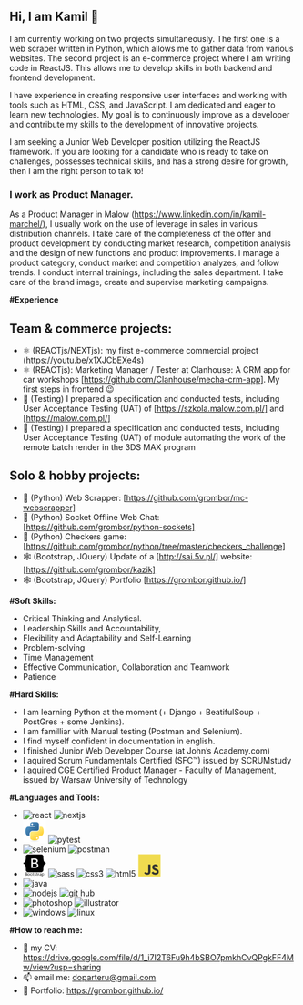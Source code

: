 ## Hi, I am Kamil 🤗

I am currently working on two projects simultaneously. The first one is a web scraper written in Python, which allows me to gather data from various websites. The second project is an e-commerce project where I am writing code in ReactJS. This allows me to develop skills in both backend and frontend development.

I have experience in creating responsive user interfaces and working with tools such as HTML, CSS, and JavaScript. I am dedicated and eager to learn new technologies. My goal is to continuously improve as a developer and contribute my skills to the development of innovative projects.

I am seeking a Junior Web Developer position utilizing the ReactJS framework. If you are looking for a candidate who is ready to take on challenges, possesses technical skills, and has a strong desire for growth, then I am the right person to talk to!

### I work as Product Manager.

As a Product Manager in Malow (https://www.linkedin.com/in/kamil-marchel/), I usually work on the use of leverage in sales in various distribution channels. I take care of the completeness of the offer and product development by conducting market research, competition analysis and the design of new functions and product improvements. I manage a product category, conduct market and competition analyzes, and follow trends. I conduct internal trainings, including the sales department. I take care of the brand image, create and supervise marketing campaigns.

**#Experience**

## Team & commerce projects:

- ⚛ (REACTjs/NEXTjs): my first e-commerce commercial project (https://youtu.be/x1XJCbEXe4s)
- ⚛ (REACTjs): Marketing Manager / Tester at Clanhouse: A CRM app for car workshops [https://github.com/Clanhouse/mecha-crm-app]. My first steps in frontend 😉
- 🐛 (Testing) I prepared a specification and conducted tests, including User Acceptance Testing (UAT) of [https://szkola.malow.com.pl/] and [https://malow.com.pl/]
- 🐛 (Testing) I prepared a specification and conducted tests, including User Acceptance Testing (UAT) of module automating the work of the remote batch render in the 3DS MAX program

## Solo & hobby projects:

- 🐍 (Python) Web Scrapper: [https://github.com/grombor/mc-webscrapper]
- 🐍 (Python) Socket Offline Web Chat: [https://github.com/grombor/python-sockets]
- 🐍 (Python) Checkers game: [https://github.com/grombor/python/tree/master/checkers_challenge]
- 🕸 (Bootstrap, JQuery) Update of a [http://sai.5v.pl/] website: [https://github.com/grombor/kazik]
- 🕸 (Bootstrap, JQuery) Portfolio [https://grombor.github.io/]

**#Soft Skills:**

- Critical Thinking and Analytical.
- Leadership Skills and Accountability,
- Flexibility and Adaptability and Self-Learning
- Problem-solving
- Time Management
- Effective Communication, Collaboration and Teamwork
- Patience

**#Hard Skills:**

- I am learning Python at the moment (+ Django + BeatifulSoup + PostGres + some Jenkins).
- I am familliar with Manual testing (Postman and Selenium).
- I find myself confident in documentation in english.
- I finished Junior Web Developer Course (at John’s Academy.com)
- I aquired Scrum Fundamentals Certified (SFC™) issued by SCRUMstudy
- I aquired CGE Certified Product Manager - Faculty of Management, issued by Warsaw University of Technology

**#Languages and Tools:**

- <img src="https://cdn.jsdelivr.net/gh/devicons/devicon/icons/react/react-original.svg" alt="react" width="40" height="40" /> <img src="https://cdn.jsdelivr.net/gh/devicons/devicon/icons/nextjs/nextjs-original-wordmark.svg" alt="nextjs" width="40" height="40"  />
- <img src="https://github.com/devicons/devicon/blob/master/icons/python/python-original.svg" alt="python" width="40" height="40" /> <img src="https://cdn.jsdelivr.net/gh/devicons/devicon/icons/pytest/pytest-original-wordmark.svg" alt="pytest" width="40" height="40" />
- <img src="https://raw.githubusercontent.com/detain/svg-logos/780f25886640cef088af994181646db2f6b1a3f8/svg/selenium-logo.svg" alt="selenium" width="40" height="40"/> <img src="https://www.vectorlogo.zone/logos/getpostman/getpostman-icon.svg" alt="postman" width="40" height="40"/>
- <img src="https://raw.githubusercontent.com/devicons/devicon/master/icons/bootstrap/bootstrap-plain-wordmark.svg" alt="bootstrap" width="40" height="40"/> <img src="https://cdn.jsdelivr.net/gh/devicons/devicon/icons/sass/sass-original.svg" alt="sass" width="40" height="40"/> <img src="https://cdn.jsdelivr.net/gh/devicons/devicon/icons/css3/css3-original.svg" alt="css3" width="40" height="40"/> <img src="https://cdn.jsdelivr.net/gh/devicons/devicon/icons/html5/html5-original.svg" alt="html5" width="40" height="40"/> <img src="https://raw.githubusercontent.com/devicons/devicon/master/icons/javascript/javascript-original.svg" alt="javascript" width="40" height="40"/>
- <img src="https://cdn.jsdelivr.net/gh/devicons/devicon/icons/java/java-original.svg" alt="java" width="40" height="40" />
- <img src="https://cdn.jsdelivr.net/gh/devicons/devicon/icons/npm/npm-original-wordmark.svg" alt="nodejs" width="40" height="40"/> <img src="https://cdn.jsdelivr.net/gh/devicons/devicon/icons/github/github-original.svg"  alt="git hub" width="40" height="40"/>
- <img src="https://cdn.jsdelivr.net/gh/devicons/devicon/icons/photoshop/photoshop-line.svg" alt="photoshop" width="40" height="40" /> <img src="https://cdn.jsdelivr.net/gh/devicons/devicon/icons/illustrator/illustrator-line.svg" alt="illustrator" width="40" height="40" />
- <img src="https://cdn.jsdelivr.net/gh/devicons/devicon/icons/windows8/windows8-original.svg" alt="windows" width="40" height="40"/> <img src="https://cdn.jsdelivr.net/gh/devicons/devicon/icons/linux/linux-original.svg" alt="linux" width="40" height="40"/>

**#How to reach me:**

- 📃 my CV: https://drive.google.com/file/d/1_i7I2T6Fu9h4bSBO7pmkhCvQPgkFF4Mw/view?usp=sharing
- 📫 email me: doparteru@gmail.com
- 🔗 Portfolio: https://grombor.github.io/
